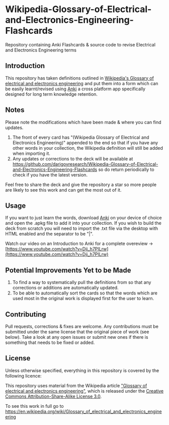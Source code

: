 # Wikipedia-Glossary-of-Electrical-and-Electronics-Engineering-Flashcards
Repository containing Anki Flashcards &amp; source code to revise Electrical and Electronics Engineering terms

## Introduction
This repository has taken definitions outlined in [Wikipedia's Glossary of electrical and electronics engineering](https://en.wikipedia.org/wiki/Glossary_of_electrical_and_electronics_engineering) and put them into a form which can be easily learnt/revised using <a href="https://apps.ankiweb.net/">Anki</a> a cross platform app specifically designed for long term knowledge retention.

## Notes
Please note the modifications which have been made & where you can find updates.
1. The front of every card has "(Wikipedia Glossary of Electrical and Electronics Engineering)" appended to the end so that if you have any other words in your collection, the Wikipedia definition will still be added when importing it.
2. Any updates or corrections to the deck will be available at <a href="https://github.com/darigovresearch/Wikipedia-Glossary-of-Electrical-and-Electronics-Engineering-Flashcards">https://github.com/darigovresearch/Wikipedia-Glossary-of-Electrical-and-Electronics-Engineering-Flashcards</a> so do return periodically to check if you have the latest version.

Feel free to share the deck and give the repository a star so more people are likely to see this work and can get the most out of it.

## Usage
If you want to just learn the words, download <a href="https://apps.ankiweb.net/">Anki</a> on your device of choice and open the .apkg file to add it into your collection. If you wish to build the deck from scratch you will need to import the .txt file via the desktop with HTML enabled and the separator to be "|".

Watch our video on an Introduction to Anki for a complete overeview -> [https://www.youtube.com/watch?v=Dji_h7PILrw](https://www.youtube.com/watch?v=Dji_h7PILrw)

## Potential Improvements Yet to be Made
1. To find a way to systematically pull the definitions from so that any corrections or additions are automatically updated.
2. To be able to automatically sort the cards so that the words which are used most in the original work is displayed first for the user to learn.

## Contributing
Pull requests, corrections & fixes are welcome. Any contributions must be submitted under the same license that the original piece of work (see below). Take a look at any open issues or submit new ones if there is something that needs to be fixed or added.

## License
Unless otherwise specified, everything in this repository is covered by the following licence:

This repository uses material from the Wikipedia article <a href="https://en.wikipedia.org/wiki/Glossary_of_electrical_and_electronics_engineering">"Glossary of electrical and electronics engineering"</a>, which is released under the <a href="https://creativecommons.org/licenses/by-sa/3.0/">Creative Commons Attribution-Share-Alike License 3.0</a>.

To see this work in full go to https://en.wikipedia.org/wiki/Glossary_of_electrical_and_electronics_engineering
